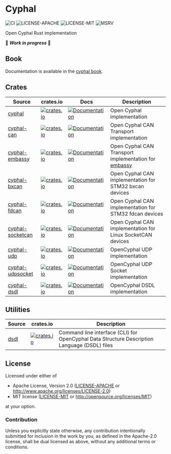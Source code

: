 # Cyphal

![CI](https://github.com/cyphal-rs/cyphal/actions/workflows/ci.yml/badge.svg?branch=master)
![LICENSE-APACHE](https://img.shields.io/badge/license-Apache%202.0-blue)
![LICENSE-MIT](https://img.shields.io/badge/license-MIT-blue)
![MSRV](https://img.shields.io/badge/rustc-1.78+-blue.svg)

Open Cyphal Rust implementation

🚧 ***Work in progress*** 🚧

## Book

Documentation is available in the [cyphal book](./book).

## Crates

| Source | crates.io | Docs | Description |
|-|-|-|-|
| [cyphal](./cyphal) | [![crates.io](https://img.shields.io/crates/v/cyphal.svg)](https://crates.io/crates/cyphal) | [![Documentation](https://docs.rs/cyphal/badge.svg)](https://docs.rs/cyphal) | Open Cyphal implementation |
| [cyphal-can](./cyphal-can) | [![crates.io](https://img.shields.io/crates/v/cyphal-can.svg)](https://crates.io/crates/cyphal-can) | [![Documentation](https://docs.rs/cyphal-can/badge.svg)](https://docs.rs/cyphal-can) | Open Cyphal CAN Transport implementation |
| [cyphal-embassy](./cyphal-embassy) | [![crates.io](https://img.shields.io/crates/v/cyphal-embassy.svg)](https://crates.io/crates/cyphal-embassy) | [![Documentation](https://docs.rs/cyphal-embassy/badge.svg)](https://docs.rs/cyphal-embassy) | Open Cyphal CAN Transport implementation for [embassy](https://github.com/embassy-rs/embassy) |
| [cyphal-bxcan](./cyphal-bxcan) | [![crates.io](https://img.shields.io/crates/v/cyphal-bxcan.svg)](https://crates.io/crates/cyphal-bxcan) | [![Documentation](https://docs.rs/cyphal-bxcan/badge.svg)](https://docs.rs/cyphal-bxcan) | Open Cyphal CAN implementation for STM32 bxcan devices |
| [cyphal-fdcan](./cyphal-fdcan) | [![crates.io](https://img.shields.io/crates/v/cyphal-fdcan.svg)](https://crates.io/crates/cyphal-fdcan) | [![Documentation](https://docs.rs/cyphal-fdcan/badge.svg)](https://docs.rs/cyphal-fdcan) | Open Cyphal CAN implementation for STM32 fdcan devices |
| [cyphal-socketcan](./cyphal-socketcan) | [![crates.io](https://img.shields.io/crates/v/cyphal-socketcan.svg)](https://crates.io/crates/cyphal-socketcan) | [![Documentation](https://docs.rs/cyphal-socketcan/badge.svg)](https://docs.rs/cyphal-socketcan) | Open Cyphal CAN implementation for Linux SocketCAN devices |
| [cyphal-udp](./cyphal-udp) | [![crates.io](https://img.shields.io/crates/v/cyphal-udp.svg)](https://crates.io/crates/cyphal-udp) | [![Documentation](https://docs.rs/cyphal-udp/badge.svg)](https://docs.rs/cyphal-udp) | OpenCyphal UDP implementation |
| [cyphal-udpsocket](./cyphal-udpsocket) | [![crates.io](https://img.shields.io/crates/v/cyphal-udpsocket.svg)](https://crates.io/crates/cyphal-udpsocket) | [![Documentation](https://docs.rs/cyphal-udpsocket/badge.svg)](https://docs.rs/cyphal-udpsocket) | OpenCyphal UDP Socket implementation |
| [cyphal-dsdl](./cyphal-dsdl) | [![crates.io](https://img.shields.io/crates/v/cyphal-dsdl.svg)](https://crates.io/crates/cyphal-dsdl) | [![Documentation](https://docs.rs/cyphal-dsdl/badge.svg)](https://docs.rs/cyphal-dsdl) | OpenCyphal DSDL implementation |

## Utilities

| Source | crates.io | Description |
|-|-|-|
| [dsdl](./dsdl) | [![crates.io](https://img.shields.io/crates/v/dsdl.svg)](https://crates.io/crates/dsdl) | Command line interface (CLI) for OpenCyphal Data Structure Description Language (DSDL) files |

## License

Licensed under either of

- Apache License, Version 2.0 ([LICENSE-APACHE](LICENSE-APACHE.md) or
  <http://www.apache.org/licenses/LICENSE-2.0>)
- MIT license ([LICENSE-MIT](LICENSE-MIT.md) or <http://opensource.org/licenses/MIT>)

at your option.

### Contribution

Unless you explicitly state otherwise, any contribution intentionally submitted
for inclusion in the work by you, as defined in the Apache-2.0 license, shall be
dual licensed as above, without any additional terms or conditions.
